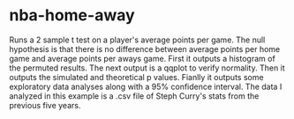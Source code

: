 # nba-home-away
Runs a 2 sample t test on a player's average points per game.
The null hypothesis is that there is no difference between average points per home game and average points per aways game.
First it outputs a histogram of the permuted results.
The next output is a qqplot to verify normality.
Then it outputs the simulated and theoretical p values.
Fianlly it outputs some exploratory data analyses along with a 95% confidence interval.
The data I analyzed in this example is a .csv file of Steph Curry's stats from the previous five years.
